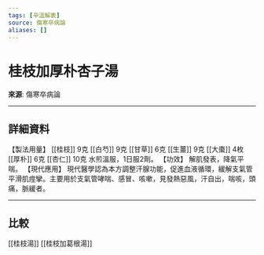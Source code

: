 ```yaml
---
tags: [辛溫解表]
source: 傷寒卒病論
aliases: []
---
```


# 桂枝加厚朴杏子湯

**來源**: 傷寒卒病論  

---

## 詳細資料
【製法用量】 [[桂枝]] 9克 [[白芍]] 9克 [[甘草]] 6克 [[生薑]] 9克 [[大棗]] 4枚 [[厚朴]] 6克 [[杏仁]] 10克
水煎溫服，1日服2劑。
【功效】
解肌發表，降氣平喘。
【現代應用】
現代醫學認為本方調整汗腺功能，促進血液循環，緩解支氣管平滑肌痙攣。主要用於支氣管哮喘、感冒、咳嗽，見發熱惡風，汗自出，喘咳，頭痛，脈緩者。

---

## 比較
[[桂枝湯]]
[[桂枝加葛根湯]]
